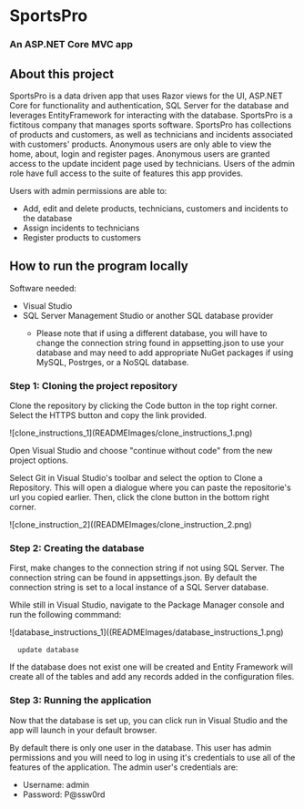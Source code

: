 <h1>SportsPro</h1>
<h3>An ASP.NET Core MVC app</h3>

<h2>About this project</h2>
<p>SportsPro is a data driven app that uses Razor views for the UI, ASP.NET Core for functionality and authentication, SQL Server for the database and leverages EntityFramework for interacting with the database. SportsPro is a fictitous company that manages sports software. SportsPro has collections of products and customers, as well as technicians and incidents associated with customers' products. Anonymous users are only able to view the home, about, login and register pages. Anonymous users are granted access to the update incident page used by technicians. Users of the admin role have full access to the suite of features this app provides.</p>

<p>Users with admin permissions are able to:</p>
<ul>
  <li>Add, edit and delete products, technicians, customers and incidents to the database</li>
  <li>Assign incidents to technicians</li>
  <li>Register products to customers</li>
</ul>

<h2>How to run the program locally</h2>

<p>Software needed:</p>
<ul>
  <li>Visual Studio</li>
  <li>SQL Server Management Studio or another SQL database provider</li>
  <ul>
    <li>Please note that if using a different database, you will have to change the connection string found in appsetting.json to use your database and may need to add appropriate NuGet packages if using MySQL, Postrges, or a NoSQL database.</li>
  </ul>
</ul>

<h3>Step 1: Cloning the project repository</h3>
<p>Clone the repository by clicking the Code button in the top right corner. Select the HTTPS button and copy the link provided.</p>
![clone_instructions_1](READMEImages/clone_instructions_1.png)
 
<p>Open Visual Studio and choose "continue without code" from the new project options.</p>
<p>Select Git in Visual Studio's toolbar and select the option to Clone a Repository. This will open a dialogue where you can paste the repositorie's url you copied earlier. Then, click the clone button in the bottom right corner.</p>
![clone_instruction_2]((READMEImages/clone_instruction_2.png)

<h3>Step 2: Creating the database</h3>
<p>First, make changes to the connection string if not using SQL Server. The connection string can be found in appsettings.json. By default the connection string is set to a local instance of a SQL Server database.</p>
<p>While still in Visual Studio, navigate to the Package Manager console and run the following commmand:</p>
![database_instructions_1]((READMEImages/database_instructions_1.png)

```
  update database
```
<p>If the database does not exist one will be created and Entity Framework will create all of the tables and add any records added in the configuration files.</p>

<h3>Step 3: Running the application</h3>
<p>Now that the database is set up, you can click run in Visual Studio and the app will launch in your default browser.</p>
<p>By default there is only one user in the database. This user has admin permissions and you will need to log in using it's credentials to use all of the features of the application. The admin user's credentials are:</p>
<ul>
  <li>Username: admin</li>
  <li>Password: P@ssw0rd</li>
</ul>
